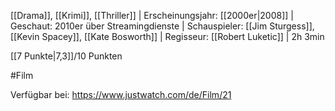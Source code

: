 [[Drama]], [[Krimi]], [[Thriller]] | Erscheinungsjahr: [[2000er|2008]] | Geschaut: 2010er über Streamingdienste | Schauspieler: [[Jim Sturgess]], [[Kevin Spacey]], [[Kate Bosworth]] | Regisseur: [[Robert Luketic]] | 2h 3min

[[7 Punkte|7,3]]/10 Punkten


#Film 

Verfügbar bei: https://www.justwatch.com/de/Film/21